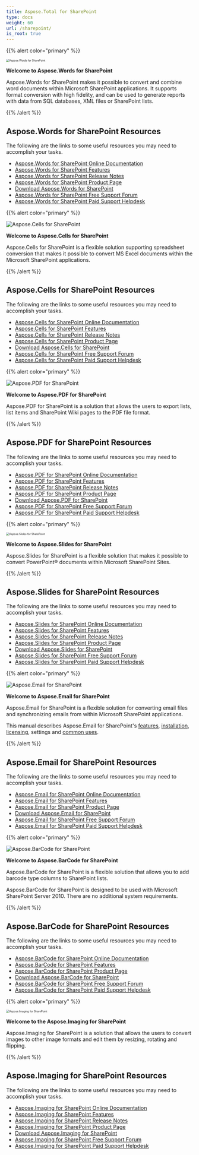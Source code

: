 ```yaml
---
title: Aspose.Total for SharePoint
type: docs
weight: 60
url: /sharepoint/
is_root: true
---
```


{{% alert color="primary" %}} 

<img src="aspose_words-for-sharepoint.png" alt="Aspose.Words for SharePoint" style="zoom:50%;" />

**Welcome to Aspose.Words for SharePoint**

Aspose.Words for SharePoint makes it possible to convert and combine word documents within Microsoft SharePoint applications. It supports format conversion with high fidelity, and can be used to generate reports with data from SQL databases, XML files or SharePoint lists.

{{% /alert %}} 

## **Aspose.Words for SharePoint Resources**

The following are the links to some useful resources you may need to accomplish your tasks.

- [Aspose.Words for SharePoint Online Documentation](/words/sharepoint/)
- [Aspose.Words for SharePoint Features](/words/sharepoint/features/)
- [Aspose.Words for SharePoint Release Notes](/words/sharepoint/release-notes/)
- [Aspose.Words for SharePoint Product Page](https://products.aspose.com/words/sharepoint/)
- [Download Aspose.Words for SharePoint](https://downloads.aspose.com/words/sharepoint)
- [Aspose.Words for SharePoint Free Support Forum](https://forum.aspose.com/c/words)
- [Aspose.Words for SharePoint Paid Support Helpdesk](https://helpdesk.aspose.com/)

{{% alert color="primary" %}} 

![Aspose.Cells for SharePoint](aspose-Cells-for-SharePoint.png)

**Welcome to Aspose.Cells for SharePoint**

Aspose.Cells for SharePoint is a flexible solution supporting spreadsheet conversion that makes it possible to convert MS Excel documents within the Microsoft SharePoint applications.

{{% /alert %}} 

## **Aspose.Cells for SharePoint Resources**

The following are the links to some useful resources you may need to accomplish your tasks.

- [Aspose.Cells for SharePoint Online Documentation](/cells/sharepoint/)
- [Aspose.Cells for SharePoint Features](/cells/sharepoint/features/)
- [Aspose.Cells for SharePoint Release Notes](/cells/sharepoint/release-notes/)
- [Aspose.Cells for SharePoint Product Page](https://products.aspose.com/cells/sharepoint/)
- [Download Aspose.Cells for SharePoint](https://downloads.aspose.com/cells/sharepoint)
- [Aspose.Cells for SharePoint Free Support Forum](https://forum.aspose.com/c/cells)
- [Aspose.Cells for SharePoint Paid Support Helpdesk](https://helpdesk.aspose.com/)

{{% alert color="primary" %}} 

![Aspose.PDF for SharePoint](aspose-Pdf-for-SharePoint.png)

**Welcome to Aspose.PDF for SharePoint**

Aspose.PDF for SharePoint is a solution that allows the users to export lists, list items and SharePoint Wiki pages to the PDF file format.

{{% /alert %}} 

## **Aspose.PDF for SharePoint Resources**

The following are the links to some useful resources you may need to accomplish your tasks.

- [Aspose.PDF for SharePoint Online Documentation](/pdf/sharepoint/)
- [Aspose.PDF for SharePoint Features](/pdf/sharepoint/features/)
- [Aspose.PDF for SharePoint Release Notes](/pdf/sharepoint/release-notes/)
- [Aspose.PDF for SharePoint Product Page](https://products.aspose.com/pdf/sharepoint/)
- [Download Aspose.PDF for SharePoint](https://downloads.aspose.com/pdf/sharepoint)
- [Aspose.PDF for SharePoint Free Support Forum](https://forum.aspose.com/c/pdf)
- [Aspose.PDF for SharePoint Paid Support Helpdesk](https://helpdesk.aspose.com/)

{{% alert color="primary" %}}

<img src="home_2" alt="Aspose.Slides for SharePoint" style="zoom:50%;" />

**Welcome to Aspose.Slides for SharePoint**

Aspose.Slides for SharePoint is a flexible solution that makes it possible to convert PowerPoint® documents within Microsoft SharePoint Sites.

{{% /alert %}} 

## **Aspose.Slides for SharePoint Resources**

The following are the links to some useful resources you may need to accomplish your tasks.

- [Aspose.Slides for SharePoint Online Documentation](/slides/sharepoint/)
- [Aspose.Slides for SharePoint Features](/slides/sharepoint/features/)
- [Aspose.Slides for SharePoint Release Notes](/slides/sharepoint/release-notes/)
- [Aspose.Slides for SharePoint Product Page](https://products.aspose.com/slides/sharepoint/)
- [Download Aspose.Slides for SharePoint](https://downloads.aspose.com/slides/sharepoint)
- [Aspose.Slides for SharePoint Free Support Forum](https://forum.aspose.com/c/slides)
- [Aspose.Slides for SharePoint Paid Support Helpdesk](https://helpdesk.aspose.com/)

{{% alert color="primary" %}}

![Aspose.Email for SharePoint](aspose-Email-for-SharePoint.png)

**Welcome to Aspose.Email for SharePoint**

Aspose.Email for SharePoint is a flexible solution for converting email files and synchronizing emails from within Microsoft SharePoint applications.

This manual describes Aspose.Email for SharePoint's [features](/email/sharepoint/features/), [installation](/email/sharepoint/installing-aspose-email-for-sharepoint/), [licensing](/email/sharepoint/license-aspose-email-for-sharepoint), settings and [common uses](/email/sharepoint/overview/).

{{% /alert %}} 

## **Aspose.Email for SharePoint Resources**

The following are the links to some useful resources you may need to accomplish your tasks.

- [Aspose.Email for SharePoint Online Documentation](/email/sharepoint/)
- [Aspose.Email for SharePoint Features](/email/sharepoint/features/)
- [Aspose.Email for SharePoint Product Page](https://products.aspose.com/email/sharepoint/)
- [Download Aspose.Email for SharePoint](https://downloads.aspose.com/email/sharepoint)
- [Aspose.Email for SharePoint Free Support Forum](https://forum.aspose.com/c/email)
- [Aspose.Email for SharePoint Paid Support Helpdesk](https://helpdesk.aspose.com/)

{{% alert color="primary" %}}

![Aspose.BarCode for SharePoint](aspose-BarCode-for-SharePoint.png)

**Welcome to Aspose.BarCode for SharePoint**

Aspose.BarCode for SharePoint is a flexible solution that allows you to add barcode type columns to SharePoint lists.

Aspose.BarCode for SharePoint is designed to be used with Microsoft SharePoint Server 2010. There are no additional system requirements.

{{% /alert %}} 

## **Aspose.BarCode for SharePoint Resources**

The following are the links to some useful resources you may need to accomplish your tasks.

- [Aspose.BarCode for SharePoint Online Documentation](/barcode/sharepoint/)
- [Aspose.BarCode for SharePoint Features](/barcode/sharepoint/features/)
- [Aspose.BarCode for SharePoint Product Page](https://products.aspose.com/barcode/sharepoint/)
- [Download Aspose.BarCode for SharePoint](https://downloads.aspose.com/barcode/sharepoint)
- [Aspose.BarCode for SharePoint Free Support Forum](https://forum.aspose.com/c/barcode)
- [Aspose.BarCode for SharePoint Paid Support Helpdesk](https://helpdesk.aspose.com/)

{{% alert color="primary" %}}

<img src="home_3" alt="Aspose.Imaging for SharePoint" style="zoom:50%;" />

**Welcome to the Aspose.Imaging for SharePoint**

Aspose.Imaging for SharePoint is a solution that allows the users to convert images to other image formats and edit them by resizing, rotating and flipping.

{{% /alert %}} 

## **Aspose.Imaging for SharePoint Resources**

The following are the links to some useful resources you may need to accomplish your tasks.

- [Aspose.Imaging for SharePoint Online Documentation](/imaging/sharepoint/)
- [Aspose.Imaging for SharePoint Features](/imaging/sharepoint/features/)
- [Aspose.Imaging for SharePoint Release Notes](/imaging/sharepoint/release-notes/)
- [Aspose.Imaging for SharePoint Product Page](https://products.aspose.com/imaging/sharepoint/)
- [Download Aspose.Imaging for SharePoint](https://downloads.aspose.com/imaging/sharepoint)
- [Aspose.Imaging for SharePoint Free Support Forum](https://forum.aspose.com/c/imaging)
- [Aspose.Imaging for SharePoint Paid Support Helpdesk](https://helpdesk.aspose.com/)
